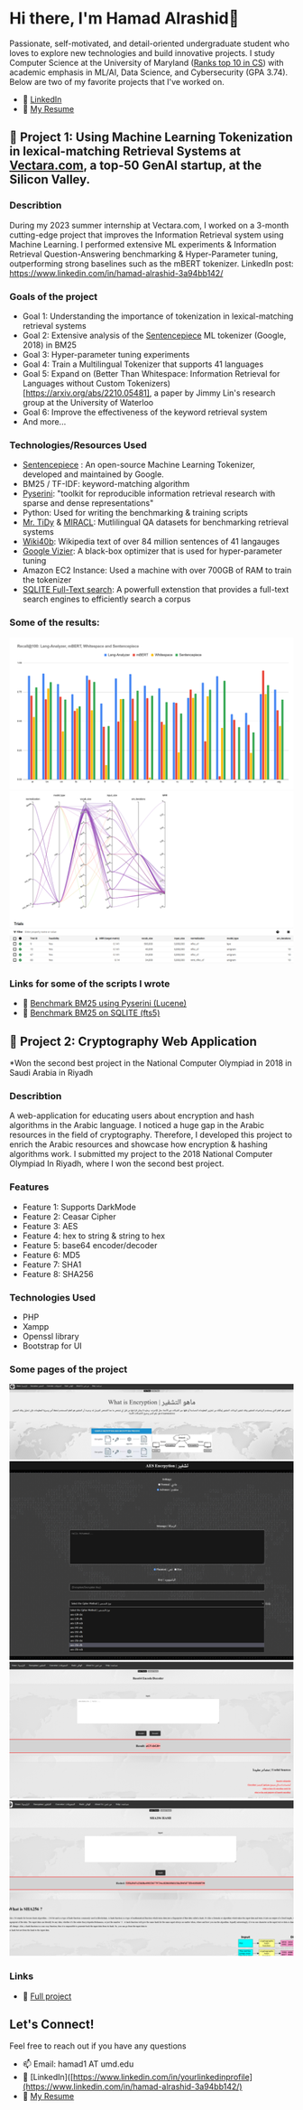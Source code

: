 # Hi there, I'm Hamad Alrashid👋

Passionate, self-motivated, and detail-oriented undergraduate student who loves to explore new technologies and build innovative projects. I study Computer Science at the University of Maryland ([Ranks top 10 in CS](https://cmns.umd.edu/news-events/news/computer-science-undergraduate-program-ranks-top-10)) with academic emphasis in ML/AI, Data Science, and Cybersecurity (GPA 3.74). Below are two of my favorite projects that I've worked on. 

- :briefcase: [LinkedIn](https://www.linkedin.com/in/hamad-alrashid-3a94bb142/)
- :page_with_curl: [My Resume](https://drive.google.com/file/d/1utHkJHN_iqBl1x0BWxuTgnlBfcerxWmL/view?usp=drive_link)

## 🚀 Project 1: Using Machine Learning Tokenization in lexical-matching Retrieval Systems at [Vectara.com](Vectara.com), a top-50 GenAI startup, at the Silicon Valley. 

### Describtion
During my 2023 summer internship at Vectara.com, I worked on a 3-month cutting-edge project that improves the Information Retrieval system using Machine Learning. I performed extensive ML experiments & Information Retrieval Question-Answering benchmarking & Hyper-Parameter tuning, outperforming strong baselines such as the mBERT tokenizer. LinkedIn post: https://www.linkedin.com/in/hamad-alrashid-3a94bb142/
### Goals of the project
- Goal 1: Understanding the importance of tokenization in lexical-matching retrieval systems  
- Goal 2: Extensive analysis of the [Sentencepiece](https://github.com/google/sentencepiece) ML tokenizer (Google, 2018) in BM25 
- Goal 3: Hyper-parameter tuning experiments
- Goal 4: Train a Multilingual Tokenizer that supports 41 languages
- Goal 5: Expand on (Better Than Whitespace: Information Retrieval for Languages without Custom Tokenizers)[https://arxiv.org/abs/2210.05481], a paper by Jimmy Lin's research group at the University of Waterloo
- Goal 6: Improve the effectiveness of the keyword retrieval system
- And more...

### Technologies/Resources Used
- [Sentencepiece](https://github.com/google/sentencepiece) : An open-source Machine Learning Tokenizer, developed and maintained by Google. 
- BM25 / TF-IDF: keyword-matching algorithm
- [Pyserini](https://github.com/castorini/pyserini): "toolkit for reproducible information retrieval research with sparse and dense representations"
- Python: Used for writing the benchmarking & training scripts
- [Mr. TiDy](https://aclanthology.org/2021.mrl-1.12.pdf) & [MIRACL](https://github.com/project-miracl/miracl): Mutlilingual QA datasets for benchmarking retrieval systems
- [Wiki40b](https://www.tensorflow.org/datasets/catalog/wiki40b): Wikipedia text of over 84 million sentences of 41 langauges
- [Google Vizier](https://cloud.google.com/vertex-ai/docs/vizier/overview): A black-box optimizer that is used for hyper-parameter tuning
- Amazon EC2 Instance: Used a machine with over 700GB of RAM to train the tokenizer
- [SQLITE Full-Text search](https://www.sqlite.org/fts5.html): A powerfull extenstion that provides a full-text search engines to efficiently search a corpus

### Some of the results:
![One of the benchmarks against strong baselines](/Sentencepiece/Recall.PNG?raw=true "Recall @ 100")
![Hyperparameter tuning](/Sentencepiece/English.PNG?raw=true "Hyperparameter tuning")


### Links for some of the scripts I wrote
- 🔗 [Benchmark BM25 using Pyserini (Lucene)](Sentencepiece/benchmark_pyserini.py)
- 🔗 [Benchmark BM25 on SQLITE (fts5)](Sentencepiece/benchmark_fts5.py)


## 🌟 Project 2: Cryptography Web Application 
*Won the second best project in the National Computer Olympiad in 2018 in Saudi Arabia in Riyadh


### Describtion
A web-application for educating users about encryption and hash algorithms in the Arabic language. I noticed a huge gap in the Arabic resources in the field of cryptography. Therefore, I developed this project to enrich the Arabic resources and showcase how encryption & hashing algorithms work. I submitted my project to the 2018 National Computer Olympiad In Riyadh, where I won the second best project.

### Features
- Feature 1: Supports DarkMode  
- Feature 2: Ceasar Cipher
- Feature 3: AES
- Feature 4: hex to string & string to hex
- Feature 5: base64 encoder/decoder
- Feature 6: MD5
- Feature 7: SHA1
- Feature 8: SHA256

### Technologies Used
- PHP
- Xampp
- Openssl library
- Bootstrap for UI

### Some pages of the project
![Project 2 Screenshot](https://github.com/HamadAlrashid/Encryption-web-application-Arabic-/blob/main/1.PNG)
![Project 2 Screenshot](https://github.com/HamadAlrashid/Encryption-web-application-Arabic-/blob/main/2.PNG)
![Project 2 Screenshot](https://github.com/HamadAlrashid/Encryption-web-application-Arabic-/blob/main/3.PNG)
![Project 2 Screenshot](https://github.com/HamadAlrashid/Encryption-web-application-Arabic-/blob/main/4.PNG)


### Links
- 🔗 [Full project](https://github.com/HamadAlrashid/Encryption-web-application-Arabic-)


## Let's Connect!

Feel free to reach out if you have any questions

- 📫 Email: hamad1 AT umd.edu
- :briefcase: [LinkedIn]([https://www.linkedin.com/in/yourlinkedinprofile](https://www.linkedin.com/in/hamad-alrashid-3a94bb142/) 
- :page_with_curl: [My Resume](https://drive.google.com/file/d/1utHkJHN_iqBl1x0BWxuTgnlBfcerxWmL/view?usp=drive_link)



